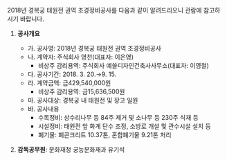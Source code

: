 2018년 경복궁 태원전 권역 조경정비공사를 다음과 같이 알려드리오니 관람에 참고하시기 바랍니다.
1. **공사개요**
   - 가. 공사명: 2018년 경복궁 태원전 권역 조경정비공사
   - 나. 계약자: 주식회사 영천(대표자: 이은영)
     * 비상주 감리용역: 주식회사 예쓸디자인건축사사무소(대표자: 이영철)
   - 다. 공사기간: 2018. 3. 20.→9. 15.
   - 라. 계약금액: 금429,540,000원
     * 비상주 감리용역: 금15,636,500원
   - 마. 공사대상: 경복궁 내 태원전 및 장고 일원
   - 바. 공사내용
     - 수목정비: 상수리나무 등 84주 제거 및 소나무 등 230주 식재 등
     - 시설정비: 태원전 앞 화계 단수 조정, 소방로 개설 및 관수시설 설치 등
     - 폐기물: 폐콘크리트 10.37톤, 혼합폐기물 9.21톤 처리

2. **감독공무원**: 문화재청 궁능문화재과 유기석